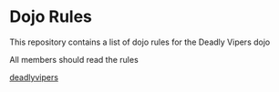 Dojo Rules
==========

This repository contains a list of dojo rules for the Deadly Vipers dojo

All members should read the rules 

[deadlyvipers](https://github.com/deadlyvipers)
